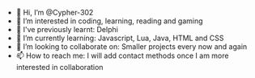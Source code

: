 - 👋 Hi, I’m @Cypher-302
- 👀 I’m interested in coding, learning, reading and gaming
- 📒 I've previously learnt: Delphi
- 🌱 I’m currently learning: Javascript, Lua, Java, HTML and CSS
- 💞️ I’m looking to collaborate on: Smaller projects every now and again
- 📫 How to reach me: I will add contact methods once I am more interested in collaboration
